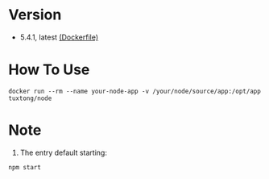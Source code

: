 Version
======
- 5.4.1, latest [(Dockerfile)](https://github.com/tuxtong/tuxtong-node/blob/ee41826017f9c85a78de2b35c7d427d9724353ee/Dockerfile)

How To Use
=========
```
docker run --rm --name your-node-app -v /your/node/source/app:/opt/app tuxtong/node
```

Note
====
1. The entry default starting:
```
npm start
```
